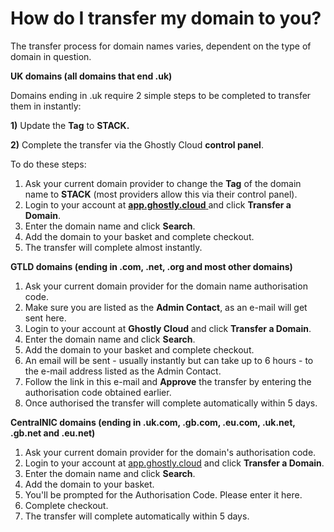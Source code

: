 # How do I transfer my domain to you?

The transfer process for domain names varies, dependent on the type of domain in question.

**UK domains (all domains that end .uk)**

Domains ending in .uk require 2 simple steps to be completed to transfer them in instantly:

**1)** Update the **Tag** to **STACK.**

**2)** Complete the transfer via the Ghostly Cloud **control panel**.

To do these steps:&#x20;

1. Ask your current domain provider to change the **Tag** of the domain name to **STACK** (most providers allow this via their control panel).
2. Login to your account at [**app.ghostly.cloud** ](https://app.ghostly.cloud)and click **Transfer a Domain**.
3. Enter the domain name and click **Search**.
4. Add the domain to your basket and complete checkout.&#x20;
5. The transfer will complete almost instantly.&#x20;

**GTLD domains (ending in .com, .net, .org and most other domains)**

1. Ask your current domain provider for the domain name authorisation code.
2. Make sure you are listed as the **Admin Contact**, as an e-mail will get sent here.
3. Login to your account at **Ghostly Cloud** and click **Transfer a Domain**.
4. Enter the domain name and click **Search**.
5. Add the domain to your basket and complete checkout.
6. An email will be sent - usually instantly but can take up to 6 hours - to the e-mail address listed as the Admin Contact.
7. Follow the link in this e-mail and **Approve** the transfer by entering the authorisation code obtained earlier.
8. Once authorised the transfer will complete automatically within 5 days.

**CentralNIC domains (ending in .uk.com, .gb.com, .eu.com, .uk.net, .gb.net and .eu.net)**

1. Ask your current domain provider for the domain's authorisation code.
2. Login to your account at [app.ghostly.cloud](https://app.ghostly.cloud) and click **Transfer a Domain**.
3. Enter the domain name and click **Search**.
4. Add the domain to your basket.
5. You'll be prompted for the Authorisation Code. Please enter it here.
6. Complete checkout.
7. The transfer will complete automatically within 5 days.
